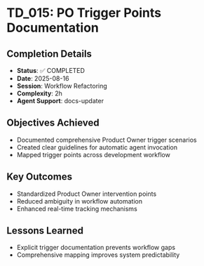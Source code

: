 # TD_015: PO Trigger Points Documentation

## Completion Details
- **Status**: ✅ COMPLETED
- **Date**: 2025-08-16
- **Session**: Workflow Refactoring
- **Complexity**: 2h
- **Agent Support**: docs-updater

## Objectives Achieved
- Documented comprehensive Product Owner trigger scenarios
- Created clear guidelines for automatic agent invocation
- Mapped trigger points across development workflow

## Key Outcomes
- Standardized Product Owner intervention points
- Reduced ambiguity in workflow automation
- Enhanced real-time tracking mechanisms

## Lessons Learned
- Explicit trigger documentation prevents workflow gaps
- Comprehensive mapping improves system predictability